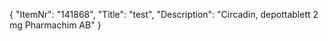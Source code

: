 {
  "ItemNr": "141868",
  "Title": "test",
  "Description": "Circadin, depottablett 2 mg Pharmachim AB"
}